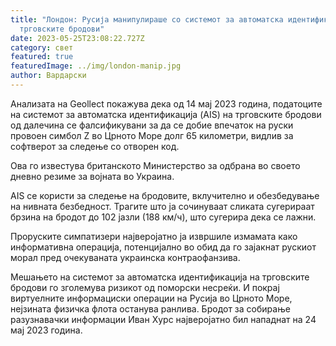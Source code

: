 ```yaml
---
title: "Лондон: Русија манипулираше со системот за автоматска идентификација на
  трговските бродови"
date: 2023-05-25T23:08:22.727Z
category: свет
featured: true
featuredImage: ../img/london-manip.jpg
author: Вардарски
---
```

Анализата на Geollect покажува дека од 14 мај 2023 година, податоците на системот за автоматска идентификација (AIS) на трговските бродови од далечина се фалсификувани за да се добие впечаток на руски провоен симбол Z во Црното Море долг 65 километри, видлив за софтверот за следење со отворен код.

Ова го известува британското Министерство за одбрана во своето дневно резиме за војната во Украина.

AIS се користи за следење на бродовите, вклучително и обезбедување на нивната безбедност. Трагите што ја сочинуваат сликата сугерираат брзина на бродот до 102 јазли (188 км/ч), што сугерира дека се лажни.

Проруските симпатизери најверојатно ја извршиле измамата како информативна операција, потенцијално во обид да го зајакнат рускиот морал пред очекуваната украинска контраофанзива.

Мешањето на системот за автоматска идентификација на трговските бродови го зголемува ризикот од поморски несреќи. И покрај виртуелните информациски операции на Русија во Црното Море, нејзината физичка флота останува ранлива. Бродот за собирање разузнавачки информации Иван Хурс најверојатно бил нападнат на 24 мај 2023 година.